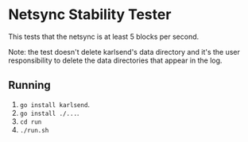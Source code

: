 # Netsync Stability Tester
This tests that the netsync is at least 5 blocks per second.

Note: the test doesn't delete karlsend's data directory and it's the user
responsibility to delete the data directories that appear in the log.

## Running
 1. `go install karlsend`.
 2. `go install ./...`.
 3. `cd run`
 4. `./run.sh`
 